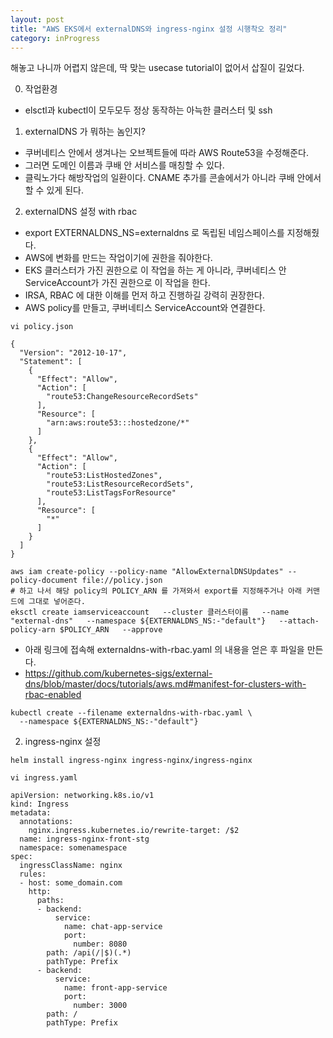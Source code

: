 ```yaml
---
layout: post
title: "AWS EKS에서 externalDNS와 ingress-nginx 설정 시행착오 정리"
category: inProgress
---
```

    
해놓고 나니까 어렵지 않은데, 딱 맞는 usecase tutorial이 없어서 삽질이 길었다.


0. 작업환경
- elsctl과 kubectl이 모두모두 정상 동작하는 아늑한 클러스터 및 ssh
    



1. externalDNS 가 뭐하는 놈인지?
- 쿠버네티스 안에서 생겨나는 오브젝트들에 따라 AWS Route53을 수정해준다.
- 그러면 도메인 이름과 쿠배 안 서비스를 매칭할 수 있다.
- 클릭노가다 해방작업의 일환이다. CNAME 추가를 콘솔에서가 아니라 쿠배 안에서 할 수 있게 된다.
    
    


2. externalDNS 설정 with rbac
- export EXTERNALDNS_NS=externaldns 로 독립된 네임스페이스를 지정해줬다.
- AWS에 변화를 만드는 작업이기에 권한을 줘야한다.
- EKS 클러스터가 가진 권한으로 이 작업을 하는 게 아니라, 쿠버네티스 안 ServiceAccount가 가진 권한으로 이 작업을 한다.
- IRSA, RBAC 에 대한 이해를 먼저 하고 진행하길 강력히 권장한다.
- AWS policy를 만들고, 쿠버네티스 ServiceAccount와 연결한다.
```
vi policy.json
```
```
{
  "Version": "2012-10-17",
  "Statement": [
    {
      "Effect": "Allow",
      "Action": [
        "route53:ChangeResourceRecordSets"
      ],
      "Resource": [
        "arn:aws:route53:::hostedzone/*"
      ]
    },
    {
      "Effect": "Allow",
      "Action": [
        "route53:ListHostedZones",
        "route53:ListResourceRecordSets",
        "route53:ListTagsForResource"
      ],
      "Resource": [
        "*"
      ]
    }
  ]
}
```
```
aws iam create-policy --policy-name "AllowExternalDNSUpdates" --policy-document file://policy.json
# 하고 나서 해당 policy의 POLICY_ARN 를 가져와서 export를 지정해주거나 아래 커맨드에 그대로 넣어준다.
eksctl create iamserviceaccount   --cluster 클러스터이름   --name "external-dns"   --namespace ${EXTERNALDNS_NS:-"default"}   --attach-policy-arn $POLICY_ARN   --approve
```
    
- 아래 링크에 접속해  externaldns-with-rbac.yaml 의 내용을 얻은 후 파일을 만든다.
- https://github.com/kubernetes-sigs/external-dns/blob/master/docs/tutorials/aws.md#manifest-for-clusters-with-rbac-enabled
```
kubectl create --filename externaldns-with-rbac.yaml \
  --namespace ${EXTERNALDNS_NS:-"default"}
```

2. ingress-nginx 설정
```
helm install ingress-nginx ingress-nginx/ingress-nginx
```
```
vi ingress.yaml
```
```
apiVersion: networking.k8s.io/v1
kind: Ingress
metadata:
  annotations:
    nginx.ingress.kubernetes.io/rewrite-target: /$2
  name: ingress-nginx-front-stg
  namespace: somenamespace
spec:
  ingressClassName: nginx
  rules:
  - host: some_domain.com
    http:
      paths:
      - backend:
          service:
            name: chat-app-service
            port:
              number: 8080
        path: /api(/|$)(.*)
        pathType: Prefix
      - backend:
          service:
            name: front-app-service
            port:
              number: 3000
        path: /
        pathType: Prefix
```